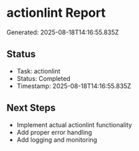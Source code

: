 # actionlint Report

Generated: 2025-08-18T14:16:55.835Z

## Status
- Task: actionlint
- Status: Completed
- Timestamp: 2025-08-18T14:16:55.835Z

## Next Steps
- Implement actual actionlint functionality
- Add proper error handling
- Add logging and monitoring
